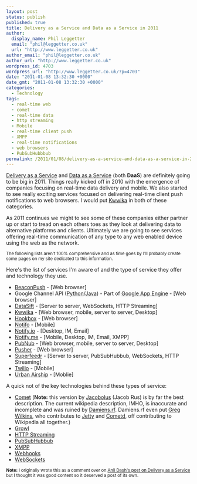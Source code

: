 ```yaml
---
layout: post
status: publish
published: true
title: Delivery as a Service and Data as a Service in 2011
author:
  display_name: Phil Leggetter
  email: "phil@leggetter.co.uk"
  url: "http://www.leggetter.co.uk"
author_email: "phil@leggetter.co.uk"
author_url: "http://www.leggetter.co.uk"
wordpress_id: 4703
wordpress_url: "http://www.leggetter.co.uk/?p=4703"
date: "2011-01-08 13:32:30 +0000"
date_gmt: "2011-01-08 13:32:30 +0000"
categories:
  - Technology
tags:
  - real-time web
  - comet
  - real-time data
  - http streaming
  - Mobile
  - real-time client push
  - XMPP
  - real-time notifications
  - web browsers
  - PubSubHubbbub
permalink: /2011/01/08/delivery-as-a-service-and-data-as-a-service-in-2011.html
---
```


<p><a href="http://dashes.com/anil/2010/12/delivery-as-a-service.html">Delivery as a Service</a> and <a href="http://en.wikipedia.org/wiki/Data_as_a_Service">Data as a Service</a> (both <strong>DaaS</strong>) are definitely going to be big in 2011. Things really kicked off in 2010 with the emergence of companies focusing on real-time data delivery and mobile. We also started to see really exciting services focused on delivering real-time client push notifications to web browsers. I would put <a href="http://kwwika.com">Kwwika</a> in both of these categories.</p>

<p>As 2011 continues we might to see some of these companies either partner up or start to tread on each others toes as they look at delivering data to alternative platforms and clients. Ultimately we are going to see services offering real-time communication of any type to any web enabled device using the web as the network.</p>
<p><small>The following lists aren't 100% comprehensive and as time goes by I'll probably create some pages on my site dedicated to this information.</small></p>
<p>Here's the list of services I'm aware of and the type of service they offer and technology they use.</p>
<ul>
<li><a href="http://beaconpush.com">BeaconPush</a> - [Web browser]</li>
<li>Google Channel API (<a href="http://code.google.com/appengine/docs/python/channel/">Python</a>/<a href="http://code.google.com/appengine/docs/java/channel/">Java</a>) - Part of <a href="http://code.google.com/appengine/">Google App Engine</a> - [Web browser]</li>
<li><a href="http://datasift.net">DataSift</a> - [Server to server, WebSockets, HTTP Streaming]</li>
<li><a href="http://kwwika.com">Kwwika</a> - [Web browser, mobile, server to server, Desktop]</li>
<li><a href="http://hookbox.org">Hookbox</a> - [Web browser]</li>
<li><a href="http://notifo.com/">Notifo</a> - [Mobile]</li>
<li><a href="http://www.notify.io/">Notify.io</a> - [Desktop, IM, Email]</li>
<li><a href="http://notify.me/">Notify.me</a> - [Mobile, Desktop, IM, Email, XMPP]</li>
<li><a href="http://pubnub.com">PubNub</a> - [Web browser, mobile, server to server, Desktop]</li>
<li><a href="http://pusherapp.com">Pusher</a> - [Web browser]</li>
<li><a href="http://superfeedr.com">Superfeedr</a> - [Server to server, PubSubHubbub, WebSockets, HTTP Streaming]</li>
<li><a href="http://www.twilio.com/">Twilio</a> - [Mobile]</li>
<li><a href="http://urbanairship.com/">Urban Airship</a> - [Moblie]</li>
</ul>
<p>A quick not of the key technologies behind these types of service:</p>
<ul>
<li><a href="http://en.wikipedia.org/w/index.php?title=Comet_(programming)&amp;oldid=212288242">Comet</a> (<strong>Note:</strong> this version by <a href="http://en.wikipedia.org/wiki/User:Jacobolus">Jacobolus</a> (Jacob Rus) is by far the best description. The current wikipedia description, IMHO, is inaccurate and incomplete and was ruined by <a href="http://en.wikipedia.org/wiki/User:Damiens.rf">Damiens.rf</a>. Damiens.rf even put <a href="http://en.wikipedia.org/wiki/User:Gregwilkins">Greg Wilkins</a>, who contributes to <a href="http://jetty.codehaus.org/jetty/">Jetty</a> and <a href="http://cometd.org/">Cometd</a>, off contributing to Wikipedia all together.)</li>
<li><a href="http://growl.info/">Growl</a></li>
<li><a href="http://www.quora.com/HTTP-Streaming">HTTP Streaming</a></li>
<li><a href="http://code.google.com/p/pubsubhubbub/">PubSubHubbub</a></li>
<li><a href="http://xmpp.org/">XMPP</a></li>
<li><a href="http://www.webhooks.org/">Webhooks</a></li>
<li><a href="http://en.wikipedia.org/wiki/WebSockets">WebSockets</a></li>
</ul>
<p><small><strong>Note:</strong> I originally wrote this as a comment over on <a href="http://dashes.com/anil/2010/12/delivery-as-a-service.html">Anil Dash's post on Delivery as a Service</a> but I thought it was good content so it deserved a post of its own.</small></p>
